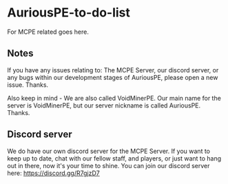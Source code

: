 # AuriousPE-to-do-list
For MCPE related goes here.

## Notes
If you have any issues relating to: The MCPE Server, our discord server, or any bugs within our development stages of AuriousPE, please open a new issue. Thanks.

Also keep in mind - We are also called VoidMinerPE. Our main name for the server is VoidMinerPE, but our server nickname is called AuriousPE.
Thanks.

## Discord server
We do have our own discord server for the MCPE Server. If you want to keep up to date, chat with our fellow staff, and players, or just want to hang out in there, now it's your time to shine. You can join our discord server here:
https://discord.gg/R7gjzD7
